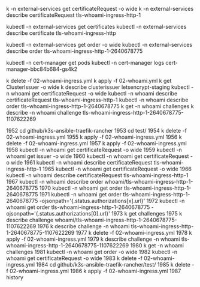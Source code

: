 k -n external-services get certificateRequest -o wide
k -n external-services describe certificateRequest tls-whoami-ingress-http-1

kubectl -n external-services get certificates
kubectl -n external-services describe certificate tls-whoami-ingress-http

kubectl -n external-services get order -o wide
kubectl -n external-services describe order tls-whoami-ingress-http-1-2640678775

kubectl  -n cert-manager get pods 
kubectl -n cert-manager logs cert-manager-bbc84b684-gs4k2


k delete -f 02-whoami-ingress.yml 
k apply -f 02-whoami.yml 
k get ClusterIssuer -o wide
k describe clusterissuer letsencrypt-staging
kubectl -n whoami get certificateRequest -o wide
kubectl -n whoami describe certificateRequest tls-whoami-ingress-http-1
kubectl -n whoami describe order tls-whoami-ingress-http-1-2640678775
k get -n whoami challenges
k describe -n whoami challenge tls-whoami-ingress-http-1-2640678775-1107622269



 1952  cd github/k3s-ansible-traefik-rancher
 1953  cd test/
 1954  k delete -f 02-whoami-ingress.yml 
 1955  k apply -f 02-whoami-ingress.yml 
 1956  k delete -f 02-whoami-ingress.yml 
 1957  k apply -f 02-whoami-ingress.yml 
 1958  kubectl -n whoami get certificateRequest -o wide
 1959  kubectl -n whoami get issuer -o wide
 1960  kubectl -n whoami get certificateRequest -o wide
 1961  kubectl -n whoami describe certificateRequest tls-whoami-ingress-http-1
 1965  kubectl -n whoami get certificateRequest -o wide
 1966  kubectl -n whoami describe certificateRequest tls-whoami-ingress-http-1
 1967  kubectl -n whoami describe order whoami/tls-whoami-ingress-http-1-2640678775
 1970  kubectl -n whoami get order tls-whoami-ingress-http-1-2640678775
 1971  kubectl -n whoami get order tls-whoami-ingress-http-1-2640678775  -ojsonpath='{.status.authorizations[x].url}'
 1972  kubectl -n whoami get order tls-whoami-ingress-http-1-2640678775  -ojsonpath='{.status.authorizations[0].url}'
 1973  k get challenges
 1975  k describe challenge whoami/tls-whoami-ingress-http-1-2640678775-1107622269
 1976  k describe challenge -n whoami tls-whoami-ingress-http-1-2640678775-1107622269
 1977  k delete -f 02-whoami-ingress.yml 
 1978  k apply -f 02-whoami-ingress.yml 
 1979  k describe challenge -n whoami tls-whoami-ingress-http-1-2640678775-1107622269
 1980  k get -n whoami challenges
 1981  kubectl -n whoami get order -o wide
 1982  kubectl -n whoami get certificateRequest -o wide
 1983  k delete -f 02-whoami-ingress.yml 
 1984  cd github/k3s-ansible-traefik-rancher/test/
 1985  k delete -f 02-whoami-ingress.yml 
 1986  k apply -f 02-whoami-ingress.yml 
 1987  history